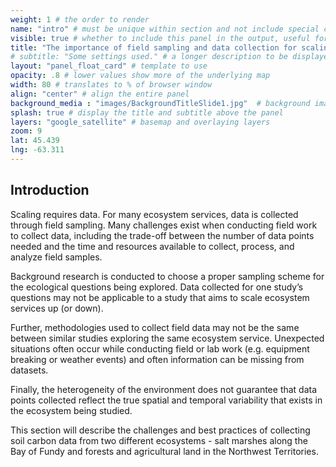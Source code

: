 ```yaml
---
weight: 1 # the order to render
name: "intro" # must be unique within section and not include special characters
visible: true # whether to include this panel in the output, useful for testing
title: "The importance of field sampling and data collection for scaling of ecosystem services" # human friendly title. KEEP IT SHORT
# subtitle: "Some settings used." # a longer description to be displayed under the title, in some places
layout: "panel_float_card" # template to use
opacity: .8 # lower values show more of the underlying map
width: 80 # translates to % of browser window
align: "center" # align the entire panel
background_media : "images/BackgroundTitleSlide1.jpg"  # background image rendered behind the panel, covering map
splash: true # display the title and subtitle above the panel
layers: "google_satellite" # basemap and overlaying layers
zoom: 9
lat: 45.439
lng: -63.311
---
```


## Introduction

Scaling requires data. For many ecosystem services, data is collected through field sampling. Many challenges exist when conducting field work to collect data, including the trade-off between the number of data points needed and the time and resources available to collect, process, and analyze field samples. 

Background research is conducted to choose a proper sampling scheme for the ecological questions being explored. Data collected for one study’s questions may not be applicable to a study that aims to scale ecosystem services up (or down). 

Further, methodologies used to collect field data may not be the same between similar studies exploring the same ecosystem service. Unexpected situations often occur while conducting field or lab work (e.g. equipment breaking or weather events) and often information can be missing from datasets. 

Finally, the heterogeneity of the environment does not guarantee that data points collected reflect the true spatial and temporal variability that exists in the ecosystem being studied. 

This section will describe the challenges and best practices of collecting soil carbon data from two different ecosystems - salt marshes along the Bay of Fundy and forests and agricultural land in the Northwest Territories. 
